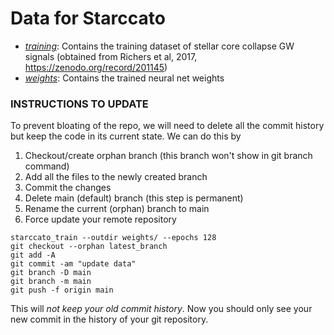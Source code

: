# Data for Starccato

- [*training*](https://starccato.github.io/data/): Contains the training dataset of stellar core collapse GW signals (obtained from Richers et al, 2017, https://zenodo.org/record/201145)
- [*weights*](https://starccato.github.io/weights/): Contains the trained neural net weights


### INSTRUCTIONS TO UPDATE

To prevent bloating of the repo, we will need to delete all the commit history but keep the code in its current state. We can do this by

1. Checkout/create orphan branch (this branch won't show in git branch command)
2. Add all the files to the newly created branch
3. Commit the changes
4. Delete main (default) branch (this step is permanent)
5. Rename the current (orphan) branch to main
6. Force update your remote repository

```
starccato_train --outdir weights/ --epochs 128
git checkout --orphan latest_branch
git add -A
git commit -am "update data"
git branch -D main
git branch -m main
git push -f origin main
```

This will *not keep your old commit history*.
Now you should only see your new commit in the history of your git repository.

